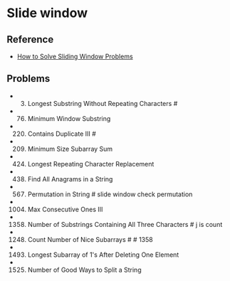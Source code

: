 # Slide window

## Reference
- [How to Solve Sliding Window Problems](https://medium.com/outco/how-to-solve-sliding-window-problems-28d67601a66)

## Problems
- 3. Longest Substring Without Repeating Characters    # 
- 76. Minimum Window Substring
- 220. Contains Duplicate III                          #  
- 209. Minimum Size Subarray Sum
- 424. Longest Repeating Character Replacement
- 438. Find All Anagrams in a String
- 567. Permutation in String                           # slide window check permutation
- 1004. Max Consecutive Ones III                      
- 1358. Number of Substrings Containing All Three Characters         # j is count
- 1248. Count Number of Nice Subarrays                               # # 1358
- 1493. Longest Subarray of 1's After Deleting One Element
- 1525. Number of Good Ways to Split a String




